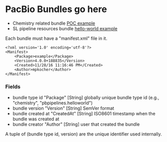 # PacBio Bundles go here

- Chemistry related bundle [POC example](http://bitbucket.nanofluidics.com:7990/users/mkocher/repos/chemistry-bundle/browse)
- SL pipeline resources bundle [hello-world example](https://github.com/PacificBiosciences/pbpipeline-helloworld-resources)

Each bundle must have a "manifest.xml" file in it.

```
<?xml version='1.0' encoding='utf-8'?>
<Manifest>
    <Package>example</Package>
    <Version>4.0.0+188835</Version>
    <Created>11/28/16 11:16:46 PM</Created>
    <Author>mpkocher</Author>
</Manifest>
```

### Fields

- bundle type id "Package" [String] globally unique bundle type id (e.g., "chemistry", "pbpipelines.helloworld")
- bundle version "Version" [String] SemVer format
- bundle created at "CreatedAt" [String] ISO8601 timestamp when the bundle was created at
- bundle creator "Author" [String] user that created the bundle
 
A tuple of (bundle type id, version) are the unique identifier used internally.  